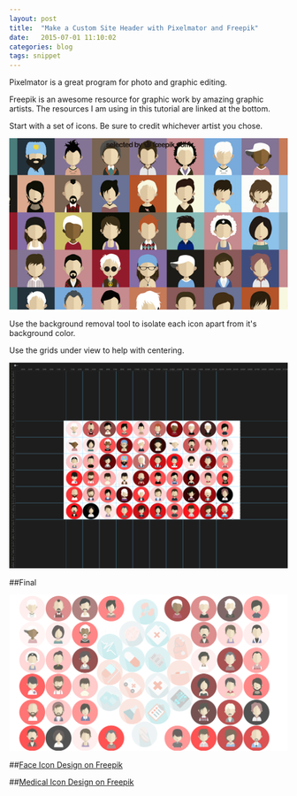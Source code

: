 ```yaml
---
layout: post
title:  "Make a Custom Site Header with Pixelmator and Freepik"
date:   2015-07-01 11:10:02
categories: blog
tags: snippet
---
```


Pixelmator is a great program for photo and graphic editing. 

Freepik is an awesome resource for graphic work by amazing graphic artists. 
The resources I am using in this tutorial are linked at the bottom. 

Start with a set of icons. Be sure to credit whichever artist you chose. 

![Face Icon Designs](/images/faceIcons.png)

Use the background removal tool to isolate each icon apart from it's background color.


Use the grids under view to help with centering.

![Face Icon Centered](/images/faceswithGrid.png)

##Final

![Blog Header Final](/images/finalBlogHeader.png)

##[Face Icon Design on Freepik](http://www.freepik.com/free-vector/character-faces-icons_777192.htm#term=face&page=1&position=7)

##[Medical Icon Design on Freepik](http://www.freepik.com/free-vector/flat-round-medical-icons-set_724070.htm#term=medical&page=1&position=19)

